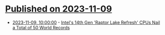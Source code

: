 # [Published on 2023-11-09](index.md)

* [2023-11-09, 10:00:00](https://hardware.slashdot.org/story/23/11/08/2230246/intels-14th-gen-raptor-lake-refresh-cpus-nail-a-total-of-50-world-records?utm_source=rss1.0mainlinkanon&utm_medium=feed) - [Intel's 14th Gen 'Raptor Lake Refresh' CPUs Nail a Total of 50 World Records](https://hardware.slashdot.org/story/23/11/08/2230246/intels-14th-gen-raptor-lake-refresh-cpus-nail-a-total-of-50-world-records?utm_source=rss1.0mainlinkanon&utm_medium=feed)
